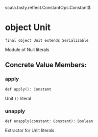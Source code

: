 scala.tasty.reflect.ConstantOps.Constant$
# object Unit

<pre><code class="language-scala" >final object Unit extends Serializable</pre></code>
Module of Null literals

## Concrete Value Members:
### apply
<pre><code class="language-scala" >def apply(): Constant</pre></code>
Unit `()` literal

### unapply
<pre><code class="language-scala" >def unapply(constant: Constant): Boolean</pre></code>
Extractor for Unit literals

